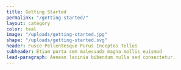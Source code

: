 ```yaml
---
title: Getting Started
permalink: "/getting-started/"
layout: category
color: teal
image: "/uploads/getting-started.jpg"
shape: "/uploads/getting-started.svg"
header: Fusce Pellentesque Purus Inceptos Tellus
subheader: Etiam porta sem malesuada magna mollis euismod
lead-paragraph: Aenean lacinia bibendum nulla sed consectetur.
---
```


